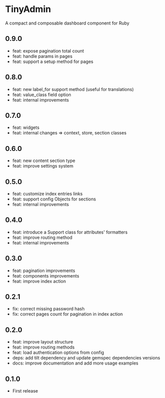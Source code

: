 # TinyAdmin

A compact and composable dashboard component for Ruby

## 0.9.0

- feat: expose pagination total count
- feat: handle params in pages
- feat: support a setup method for pages

## 0.8.0

- feat: new label_for support method (useful for translations)
- feat: value_class field option
- feat: internal improvements

## 0.7.0

- feat: widgets
- feat: internal changes => context, store, section classes

## 0.6.0

- feat: new content section type
- feat: improve settings system

## 0.5.0

- feat: customize index entries links
- feat: support config Objects for sections
- feat: internal improvements

## 0.4.0

- feat: introduce a Support class for attributes' formatters
- feat: improve routing method
- feat: internal improvements

## 0.3.0

- feat: pagination improvements
- feat: components improvements
- feat: improve index action

## 0.2.1

- fix: correct missing password hash
- fix: correct pages count for pagination in index action

## 0.2.0

- feat: improve layout structure
- feat: improve routing methods
- feat: load authentication options from config
- deps: add tilt dependency and update gemspec dependencies versions
- docs: improve documentation and add more usage examples

## 0.1.0

- First release

